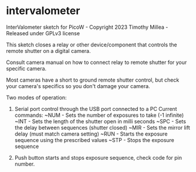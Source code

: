 # intervalometer
 
  InterValometer sketch for PicoW - Copyright 2023 Timothy Millea - Released under GPLv3 license
  
  This sketch closes a relay or other device/component that controls the remote shutter on a digital camera.
  
  Consult camera manual on how to connect relay to remote shutter for your specific camera.
  
  Most cameras have a short to ground remote shutter control, but check your camera's specifics so you don't damage your camera.

Two modes of operation:

1. Serial port control through the USB port connected to a PC
  Current commands:
    ~NUM - Sets the number of exposures to take (-1 infinite)
    ~INT - Sets the length of the shutter open in milli seconds
    ~SPC - Sets the delay between sequences (shutter closed)
    ~MIR - Sets the mirror lift delay (must match camera setting)
    ~RUN - Starts the exposure sequence using the prescribed values
    ~STP - Stops the exposure sequence

2. Push button starts and stops exposure sequence, check code for pin number.
